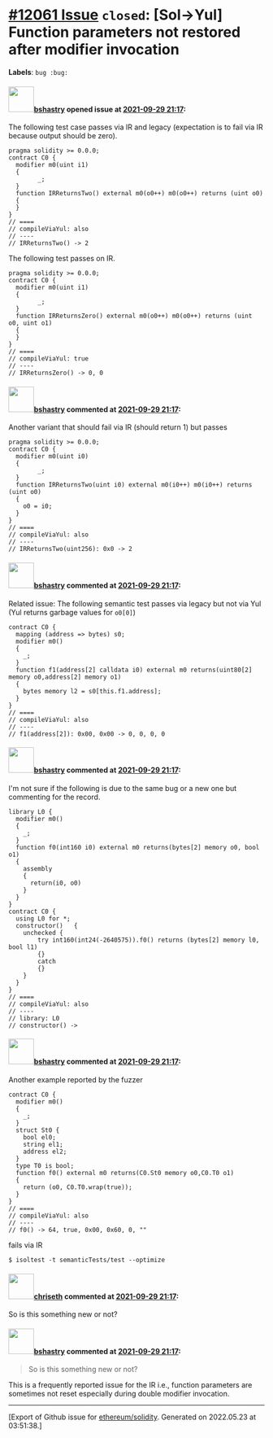 # [\#12061 Issue](https://github.com/ethereum/solidity/issues/12061) `closed`: [Sol->Yul] Function parameters not restored after modifier invocation
**Labels**: `bug :bug:`


#### <img src="https://avatars.githubusercontent.com/u/2388185?v=4" width="50">[bshastry](https://github.com/bshastry) opened issue at [2021-09-29 21:17](https://github.com/ethereum/solidity/issues/12061):

The following test case passes via IR and legacy (expectation is to fail via IR because output should be zero).

```
pragma solidity >= 0.0.0;
contract C0 {
  modifier m0(uint i1)
  {
        _;
  }
  function IRReturnsTwo() external m0(o0++) m0(o0++) returns (uint o0)
  {
  }
}
// ====
// compileViaYul: also
// ----
// IRReturnsTwo() -> 2
```

The following test passes on IR.

```
pragma solidity >= 0.0.0;
contract C0 {
  modifier m0(uint i1)
  {
        _;
  }
  function IRReturnsZero() external m0(o0++) m0(o0++) returns (uint o0, uint o1)
  {
  }
}
// ====
// compileViaYul: true
// ----
// IRReturnsZero() -> 0, 0
```

#### <img src="https://avatars.githubusercontent.com/u/2388185?v=4" width="50">[bshastry](https://github.com/bshastry) commented at [2021-09-29 21:17](https://github.com/ethereum/solidity/issues/12061#issuecomment-930999272):

Another variant that should fail via IR (should return 1) but passes

```
pragma solidity >= 0.0.0;
contract C0 {
  modifier m0(uint i0)
  {
        _;
  }
  function IRReturnsTwo(uint i0) external m0(i0++) m0(i0++) returns (uint o0)
  {
    o0 = i0;
  }
}
// ====
// compileViaYul: also
// ----
// IRReturnsTwo(uint256): 0x0 -> 2
```

#### <img src="https://avatars.githubusercontent.com/u/2388185?v=4" width="50">[bshastry](https://github.com/bshastry) commented at [2021-09-29 21:17](https://github.com/ethereum/solidity/issues/12061#issuecomment-932084443):

Related issue: The following semantic test passes via legacy but not via Yul (Yul returns garbage values for `o0[0]`)

```
contract C0 {
  mapping (address => bytes) s0;
  modifier m0()
  {
    _;
  }
  function f1(address[2] calldata i0) external m0 returns(uint80[2] memory o0,address[2] memory o1)
  {
    bytes memory l2 = s0[this.f1.address];
  }
}
// ====
// compileViaYul: also
// ----
// f1(address[2]): 0x00, 0x00 -> 0, 0, 0, 0
```

#### <img src="https://avatars.githubusercontent.com/u/2388185?v=4" width="50">[bshastry](https://github.com/bshastry) commented at [2021-09-29 21:17](https://github.com/ethereum/solidity/issues/12061#issuecomment-938096100):

I'm not sure if the following is due to the same bug or a new one but commenting for the record.

```
library L0 {
  modifier m0()
  {
    _;
  }
  function f0(int160 i0) external m0 returns(bytes[2] memory o0, bool o1)
  {
    assembly
    {
      return(i0, o0)
    }
  }
}
contract C0 {
  using L0 for *;
  constructor()   {
    unchecked {
        try int160(int24(-2640575)).f0() returns (bytes[2] memory l0, bool l1)
        {}
        catch
        {}
    }
  }
}
// ====
// compileViaYul: also
// ----
// library: L0
// constructor() ->
```

#### <img src="https://avatars.githubusercontent.com/u/2388185?v=4" width="50">[bshastry](https://github.com/bshastry) commented at [2021-09-29 21:17](https://github.com/ethereum/solidity/issues/12061#issuecomment-948472202):

Another example reported by the fuzzer

```
contract C0 {
  modifier m0()
  {
    _;
  }
  struct St0 {
    bool el0;
    string el1;
    address el2;
  }
  type T0 is bool;
  function f0() external m0 returns(C0.St0 memory o0,C0.T0 o1)
  {
    return (o0, C0.T0.wrap(true));
  }
}
// ====
// compileViaYul: also
// ----
// f0() -> 64, true, 0x00, 0x60, 0, ""
```

fails via IR

```
$ isoltest -t semanticTests/test --optimize
```

#### <img src="https://avatars.githubusercontent.com/u/9073706?v=4" width="50">[chriseth](https://github.com/chriseth) commented at [2021-09-29 21:17](https://github.com/ethereum/solidity/issues/12061#issuecomment-953834317):

So is this something new or not?

#### <img src="https://avatars.githubusercontent.com/u/2388185?v=4" width="50">[bshastry](https://github.com/bshastry) commented at [2021-09-29 21:17](https://github.com/ethereum/solidity/issues/12061#issuecomment-953854390):

> So is this something new or not?

This is a frequently reported issue for the IR i.e., function parameters are sometimes not reset especially during double modifier invocation.


-------------------------------------------------------------------------------



[Export of Github issue for [ethereum/solidity](https://github.com/ethereum/solidity). Generated on 2022.05.23 at 03:51:38.]
